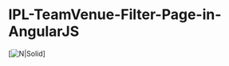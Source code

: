 # IPL-TeamVenue-Filter-Page-in-AngularJS


[![N|Solid](https://user-images.githubusercontent.com/38156212/38454978-ddcdf90c-3a8e-11e8-94d0-f7fc64a85414.gif)]

